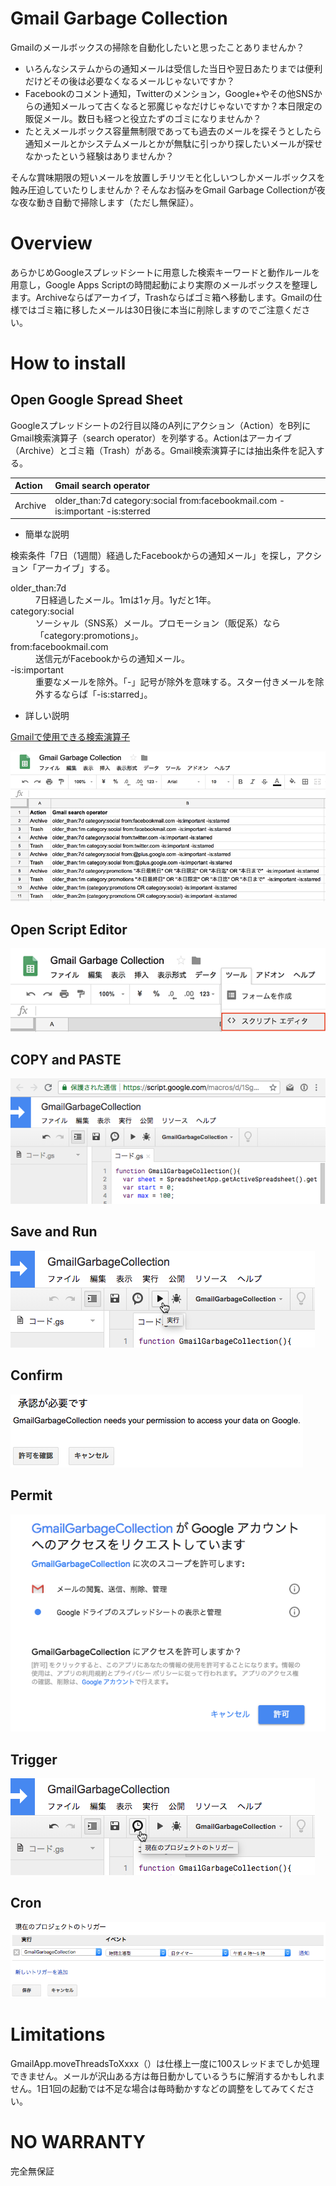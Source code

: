 # Gmail Garbage Collection

Gmailのメールボックスの掃除を自動化したいと思ったことありませんか？
- いろんなシステムからの通知メールは受信した当日や翌日あたりまでは便利だけどその後は必要なくなるメールじゃないですか？
- Facebookのコメント通知，Twitterのメンション，Google+やその他SNSからの通知メールって古くなると邪魔じゃなだけじゃないですか？本日限定の販促メール。数日も経つと役立たずのゴミになりませんか？
- たとえメールボックス容量無制限であっても過去のメールを探そうとしたら通知メールとかシステムメールとかが無駄に引っかり探したいメールが探せなかったという経験はありませんか？

そんな賞味期限の短いメールを放置しチリツモと化しいつしかメールボックスを蝕み圧迫していたりしませんか？そんなお悩みをGmail Garbage Collectionが夜な夜な動き自動で掃除します（ただし無保証）。

# Overview

あらかじめGoogleスプレッドシートに用意した検索キーワードと動作ルールを用意し，Google Apps Scriptの時間起動により実際のメールボックスを整理します。Archiveならばアーカイブ，Trashならばゴミ箱へ移動します。Gmailの仕様ではゴミ箱に移したメールは30日後に本当に削除しますのでご注意ください。

# How to install

## Open Google Spread Sheet 

Googleスプレッドシートの2行目以降のA列にアクション（Action）をB列にGmail検索演算子（search operator）を列挙する。Actionはアーカイブ（Archive）とゴミ箱（Trash）がある。Gmail検索演算子には抽出条件を記入する。

| Action  | Gmail search operator                                                         |
|:--------|:------------------------------------------------------------------------------|
| Archive | older_than:7d category:social from:facebookmail.com -is:important -is:sterred |

- 簡単な説明

検索条件「7日（1週間）経過したFacebookからの通知メール」を探し，アクション「アーカイブ」する。
<dl>
  <dt>older_than:7d</dt>
  <dd>7日経過したメール。1mは1ヶ月。1yだと1年。
  <dt>category:social</dt>
  <dd>ソーシャル（SNS系）メール。プロモーション（販促系）なら「category:promotions」。
  <dt>from:facebookmail.com</dt>
  <dd>送信元がFacebookからの通知メール。
  <dt>-is:important</dt>
  <dd>重要なメールを除外。「-」記号が除外を意味する。スター付きメールを除外するならば「-is:starred」。</dd>
</dl>
  
- 詳しい説明

[Gmailで使用できる検索演算子](https://support.google.com/mail/answer/7190?hl=ja)

![Open Google Spread Sheet ](img/GGC-sheet.png)

## Open Script Editor

![Open Script Editor](img/GGC-scripteditor.png)

## COPY and PASTE

![COPY & PASTE](img/GGC-paste.png)

## Save and Run

![Save](img/GGC-run.png)

## Confirm

![Confirm](img/GGC-confirm.png)

## Permit

![Permit](img/GGC-permit.png)

## Trigger

![Trigger](img/GGC-trigger.png)

## Cron

![Cron](img/GGC-cron.png)

# Limitations

GmailApp.moveThreadsToXxxx（）は仕様上一度に100スレッドまでしか処理できません。メールが沢山ある方は毎日動かしているうちに解消するかもしれません。1日1回の起動では不足な場合は毎時動かすなどの調整をしてみてください。

# NO WARRANTY

完全無保証
